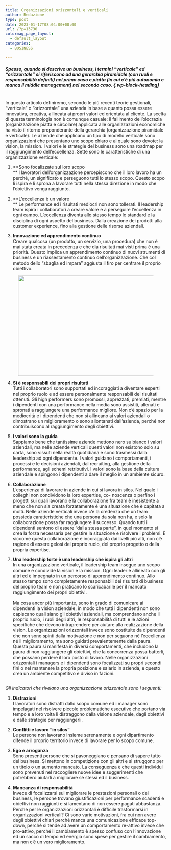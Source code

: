```yaml
---
title: Organizzazioni orizzontali e verticali
author: Redazione
type: post
date: 2023-01-17T08:04:00+00:00
url: /?p=13730
colormag_page_layout:
  - default_layout
categories:
  - BUSINESS

---
```

##### Spesso, quando si descrive un business, i termini “verticale” ed “orizzontale” si riferiscono ad una gerarchia piramidale (con ruoli e responsabilità definiti) nel primo caso e piatta (in cui c’è più autonomia e manca il middle management) nel secondo caso. {.wp-block-heading}

<div class="wp-block-image">
  <figure class="aligncenter size-full"><img decoding="async" src="https://progressonline.it/wp-content/uploads/2023/01/recruit-gd06680f2a_640.jpg" alt="" class="wp-image-13731" /></figure>
</div>

In questo articolo definiremo, secondo le più recenti teorie gestionali, “verticale” o “orizzontale” una azienda in base a quanto possa essere innovativa, creativa, allineata ai propri valori ed orientata al cliente. La scelta di questa terminologia non è comunque casuale: il fallimento dell’olocrazia (organizzazione piatta e circolare) applicata alle organizzazioni economiche ha visto il ritorno preponderante della gerarchia (organizzazione piramidale e verticale). Le aziende che applicano un tipo di modello verticale sono organizzazioni che presentano uno scopo chiaro e al quale sono devote: la vision, la mission. I valori e le strategie del business sono una roadmap per il raggiungimento dell’eccellenza. Sette sono le caratteristiche di una organizzazione verticale:

  1. **Sono focalizzate sul loro scopo  
** I lavoratori dell’organizzazione percepiscono che il loro lavoro ha un perché, un significato e perseguono tutti lo stesso scopo. Questo scopo li ispira e li sprona a lavorare tutti nella stessa direzione in modo che l’obiettivo venga raggiunto.  
  
    
  2. **L’eccellenza è un valore  
** Le performance ed i risultati mediocri non sono tollerati. Il leadership team ispira i collaboratori a creare valore e a perseguire l’eccellenza in ogni campo. L’eccellenza diventa allo stesso tempo lo standard e la disciplina di ogni aspetto del business. Dalla creazione dei prodotti alla customer experience, fino alla gestione delle risorse aziendali.

<ol start="3">
  <li>
    <strong>Innovazione ed apprendimento continuo<br /></strong>Creare qualcosa (un prodotto, un servizio, una procedura) che non è mai stata creata in precedenza e che dia risultati mai visti prima è una priorità. Questo implica un apprendimento continuo di nuovi strumenti di business e un riassestamento continuo dell’organizzazione. Che col metodo dello “sbaglia ed impara” aggiusta il tiro per centrare il proprio obiettivo.
  </li>
</ol>

<div class="wp-block-image">
  <figure class="aligncenter size-full is-resized"><img decoding="async" loading="lazy" src="https://progressonline.it/wp-content/uploads/2023/01/job-ge1bbbe079_640.jpg" alt="" class="wp-image-13732" width="472" height="313" /></figure>
</div>

<ol start="4">
  <li>
    <strong>Si è responsabili dei propri risultati</strong><br />Tutti i collaboratori sono supportati ed incoraggiati a diventare esperti nel proprio ruolo e ad essere personalmente responsabili dei risultati ottenuti. Gli high performers sono promossi, apprezzati, premiati, mentre i dipendenti con una performance nella media sono assistiti, allenati e spronati a raggiungere una performance migliore. Non c’è spazio per la mediocrità e i dipendenti che non si allineano ai valori aziendali o dimostrano un miglioramento o sono allontanati dall’azienda, perché non contribuiscono al raggiungimento degli obiettivi.
  </li>
</ol>

<ol start="5">
  <li>
    <strong>I valori sono la guida<br /></strong>Sappiamo bene che tantissime aziende mettono nero su bianco i valori aziendali, ma nelle aziende verticali questi valori non esistono solo su carta, sono vissuti nella realtà quotidiana e sono trasmessi dalla leadership ad ogni dipendente. I valori guidano i comportamenti, i processi e le decisioni aziendali, dal recruiting, alla gestione della performance, agli schemi retributivi. I valori sono la base della cultura aziendale e spingono i dipendenti a dare il meglio in un ambiente sicuro.
  </li>
</ol>

<ol start="6">
  <li>
    <strong>Collaborazione<br /></strong>L’esperienza di lavorare in aziende in cui si lavora in silos. Nel quale i colleghi non condividono la loro expertise, co- noscenza o perfino i progetti sui quali lavorano e la collaborazione fra team è inesistente a meno che non sia creata forzatamente è una situazione che è capitata a molti. Nelle aziende verticali invece c’è la credenza che un team possieda caratteristiche che una persona da sola non ha, e solo la collaborazione possa far raggiungere il successo. Quando tutti i dipendenti sentono di essere “dalla stessa parte”, in quel momento si crea la forza necessaria per gestire la situazione e risolvere i problemi. E siccome questa collaborazione è incoraggiata dai livelli più alti, non c’è ragione di essere gelosi del proprio ruolo, del proprio progetto o della propria expertise.
  </li>
</ol>

<ol start="7">
  <li>
    <strong>Una leadership forte è una leadership che ispira gli altri<br /></strong>In una organizzazione verticale, il leadership team insegue uno scopo comune e condivide la vision e la mission. Ogni leader è allineato con gli altri ed è impegnato in un percorso di apprendimento continuo. Allo stesso tempo sono completamente responsabili dei risultati di business del proprio team e non praticano lo scaricabarile per il mancato raggiungimento dei propri obiettivi. <br /><br />Ma cosa ancor più importante, sono in grado di comunicare ai dipendenti la vision aziendale, in modo che tutti i dipendenti non sono capiscano quali siano gli obiettivi aziendali, ma comprendano anche il proprio ruolo, i ruoli degli altri, le responsabilità di tutti e le azioni specifiche che devono intraprendere per aiutare alla realizzazione della vision. Le organizzazioni orizzontali invece sono costituite da dipendenti che non sono spinti dalla motivazione e non per seguono né l’eccellenza né il miglioramento, ma sono guidati prevalentemente dalla paura. Questa paura si manifesta in diversi comportamenti, che includono la paura di non raggiungere gli obiettivi, che la concorrenza possa batterli, che possano perdere il loro posto di lavoro. Nelle organizzazioni orizzontali i managers e i dipendenti sono focalizzati su propri secondi fini o nel mantenere la propria posizione e salario in azienda, e questo crea un ambiente competitivo e diviso in fazioni.
  </li>
</ol>

<div class="wp-block-image">
  <figure class="aligncenter size-full"><img decoding="async" src="https://progressonline.it/wp-content/uploads/2023/01/business-gbe9f4120c_640.jpg" alt="" class="wp-image-13734" /></figure>
</div>

_Gli indicatori che rivelano una organizzazione orizzontale sono i seguenti:_

  1. **Distrazioni**  
    I lavoratori sono distratti dallo scopo comune ed i manager sono impelagati nel risolvere piccole problematiche esecutive che portano via tempo e a loro volta li distraggono dalla visione aziendale, dagli obiettivi e dalle strategie per raggiungerli.

<ol start="2">
  <li>
    <strong>Conflitti e lavoro “in silos”</strong><br />Le persone non lavorano insieme serenamente e ogni dipartimento difende il proprio territorio invece di lavorare per lo scopo comune.
  </li>
</ol>

<ol start="3">
  <li>
    <strong>Ego e arroganza<br /></strong>Sono presenti persone che si pavoneggiano e pensano di sapere tutto del business. Si mettono in competizione con gli altri e si struggono per un titolo o un aumento mancato. La conseguenza è che questi individui sono prevenuti nel raccogliere nuove idee e suggerimenti che potrebbero aiutarli a migliorare sé stessi ed il business.
  </li>
</ol>

<ol start="4">
  <li>
    <strong>Mancanza di responsabilità<br /></strong>Invece di focalizzarsi sul migliorare le prestazioni personali o del business, le persone trovano giustificazioni per performance scadenti e obiettivi non raggiunti e si lamentano di non essere pagati abbastanza. Perché per le organizzazioni orizzontali è difficile trasformarsi in organizzazioni verticali? Ci sono varie motivazioni, fra cui non avere degli obiettivi chiari perché manca una comunicazione efficace top-down, perché si tende ad avere un comportamento re-attivo invece che pro-attivo, perché il cambiamento è spesso confuso con l’innovazione ed un sacco di tempo ed energia sono spese per gestire il cambiamento, ma non c’è un vero miglioramento.
  </li>
</ol>